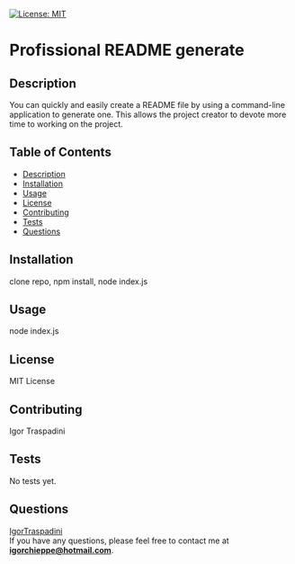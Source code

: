 
[![License: MIT](https://img.shields.io/badge/License-MIT-yellow.svg)](https://opensource.org/licenses/MIT)
# Profissional README generate

## Description
You can quickly and easily create a README file by using a command-line application to generate one. This allows the project creator to devote more time to working on the project.

## Table of Contents
* [Description](#description)
* [Installation](#installation)
* [Usage](#usage)
* [License](#license)
* [Contributing](#contributing)
* [Tests](#tests)
* [Questions](#questions)

## Installation
clone repo, npm install, node index.js

## Usage
node index.js

## License
MIT License

## Contributing
Igor Traspadini

## Tests
No tests yet.

## Questions
[IgorTraspadini](https://github.com/IgorTraspadini)
<br>
If you have any questions, please feel free to contact me at <b>igorchieppe@hotmail.com</b>.


